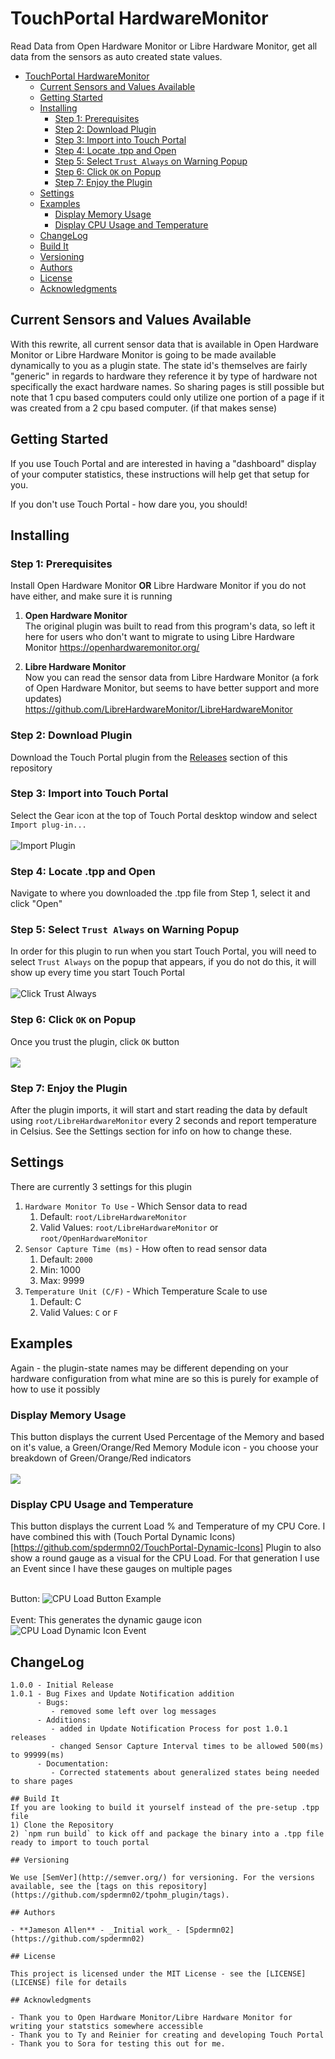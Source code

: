 # TouchPortal HardwareMonitor

Read Data from Open Hardware Monitor or Libre Hardware Monitor, get all data from the sensors as auto created state values.

- [TouchPortal HardwareMonitor](#touchportal-hardwaremonitor)
  - [Current Sensors and Values Available](#current-sensors-and-values-available)
  - [Getting Started](#getting-started)
  - [Installing](#installing)
    - [Step 1: Prerequisites](#step-1-prerequisites)
    - [Step 2: Download Plugin](#step-2-download-plugin)
    - [Step 3: Import into Touch Portal](#step-3-import-into-touch-portal)
    - [Step 4: Locate .tpp and Open](#step-4-locate-tpp-and-open)
    - [Step 5: Select `Trust Always` on Warning Popup](#step-5-select-trust-always-on-warning-popup)
    - [Step 6: Click `OK` on Popup](#step-6-click-ok-on-popup)
    - [Step 7: Enjoy the Plugin](#step-7-enjoy-the-plugin)
  - [Settings](#settings)
  - [Examples](#examples)
    - [Display Memory Usage](#display-memory-usage)
    - [Display CPU Usage and Temperature](#display-cpu-usage-and-temperature)
  - [ChangeLog](#changelog)
  - [Build It](#build-it)
  - [Versioning](#versioning)
  - [Authors](#authors)
  - [License](#license)
  - [Acknowledgments](#acknowledgments)

## Current Sensors and Values Available

With this rewrite, all current sensor data that is available in Open Hardware Monitor or Libre Hardware Monitor is going to be made available dynamically to you as a plugin state.  The state id's themselves are fairly "generic" in regards to hardware they reference it by type of hardware not specifically the exact hardware names. So sharing pages is still possible but note that 1 cpu based computers could only utilize one portion of a page if it was created from a 2 cpu based computer. (if that makes sense)

## Getting Started
If you use Touch Portal and are interested in having a "dashboard" display of your computer statistics, these instructions will help get that setup for you.

If you don't use Touch Portal - how dare you, you should!

## Installing

### Step 1: Prerequisites

Install Open Hardware Monitor **OR** Libre Hardware Monitor if you do not have either, and make sure it is running

1) **Open Hardware Monitor** <br>
The original plugin was built to read from this program's data, so left it here for users who don't want to migrate to using Libre Hardware Monitor
https://openhardwaremonitor.org/ 

1) **Libre Hardware Monitor**<br>
Now you can read the sensor data from Libre Hardware Monitor (a fork of Open Hardware Monitor, but seems to have better support and more updates) https://github.com/LibreHardwareMonitor/LibreHardwareMonitor

### Step 2: Download Plugin
Download the Touch Portal plugin from the [Releases](https://github.com/spdermn02/TouchPortal-HardwareMonitor/releases) section of this repository

### Step 3: Import into Touch Portal
Select the Gear icon at the top of Touch Portal desktop window and select `Import plug-in...` <br><br>
![Import Plugin](resources/tp-plugin-import.png)

### Step 4: Locate .tpp and Open
 Navigate to where you downloaded the .tpp file from Step 1, select it and click "Open"

### Step 5: Select `Trust Always` on Warning Popup
In order for this plugin to run when you start Touch Portal, you will need to select `Trust Always` on the popup that appears, if you do not do this, it will show up every time you start Touch Portal <br><br>
![Click Trust Always](resources/tp-plugin-trust.png)

### Step 6: Click `OK` on Popup
Once you trust the plugin, click `OK` button <br><br>
![](resources/tp-plugin-success.png)

### Step 7: Enjoy the Plugin
After the plugin imports, it will start and start reading the data by default using `root/LibreHardwareMonitor` every 2 seconds and report temperature in Celsius. See the Settings section for info on how to change these.

## Settings

There are currently 3 settings for this plugin
1) `Hardware Monitor To Use` - Which Sensor data to read
   1) Default: `root/LibreHardwareMonitor`
   2) Valid Values: `root/LibreHardwareMonitor` or `root/OpenHardwareMonitor`
2) `Sensor Capture Time (ms)` - How often to read sensor data
   1) Default: `2000`
   2) Min: 1000
   3) Max: 9999
3) `Temperature Unit (C/F)` - Which Temperature Scale to use
   1) Default: C
   2) Valid Values: `C` or `F`

## Examples

Again - the plugin-state names may be different depending on your hardware configuration from what mine are so this is purely for example of how to use it possibly

### Display Memory Usage

This button displays the current Used Percentage of the Memory and based on it's value, a Green/Orange/Red Memory Module icon - you choose your breakdown of Green/Orange/Red indicators <br><br>
![](resources/Memory-Sample-Button.png)

### Display CPU Usage and Temperature

This button displays the current Load % and Temperature of my CPU Core.  I have combined this with (Touch Portal Dynamic Icons)[https://github.com/spdermn02/TouchPortal-Dynamic-Icons] Plugin to also show a round gauge as a visual for the CPU Load. For that generation I use an Event since I have these gauges on multiple pages <br><br>

Button:
![CPU Load Button Example](resources/CPU-Button.png)
<br><br>
Event: This generates the dynamic gauge icon
![CPU Load Dynamic Icon Event](resources/CPU-Gauge-Event.png)

## ChangeLog
```
1.0.0 - Initial Release
1.0.1 - Bug Fixes and Update Notification addition
      - Bugs: 
         - removed some left over log messages
      - Additions:
         - added in Update Notification Process for post 1.0.1 releases
         - changed Sensor Capture Interval times to be allowed 500(ms) to 99999(ms)
      - Documentation:
         - Corrected statements about generalized states being needed to share pages

## Build It
If you are looking to build it yourself instead of the pre-setup .tpp file
1) Clone the Repository
2) `npm run build` to kick off and package the binary into a .tpp file ready to import to touch portal

## Versioning

We use [SemVer](http://semver.org/) for versioning. For the versions available, see the [tags on this repository](https://github.com/spdermn02/tpohm_plugin/tags).

## Authors

- **Jameson Allen** - _Initial work_ - [Spdermn02](https://github.com/spdermn02)

## License

This project is licensed under the MIT License - see the [LICENSE](LICENSE) file for details

## Acknowledgments

- Thank you to Open Hardware Monitor/Libre Hardware Monitor for writing your statstics somewhere accessible
- Thank you to Ty and Reinier for creating and developing Touch Portal
- Thank you to Sora for testing this out for me.